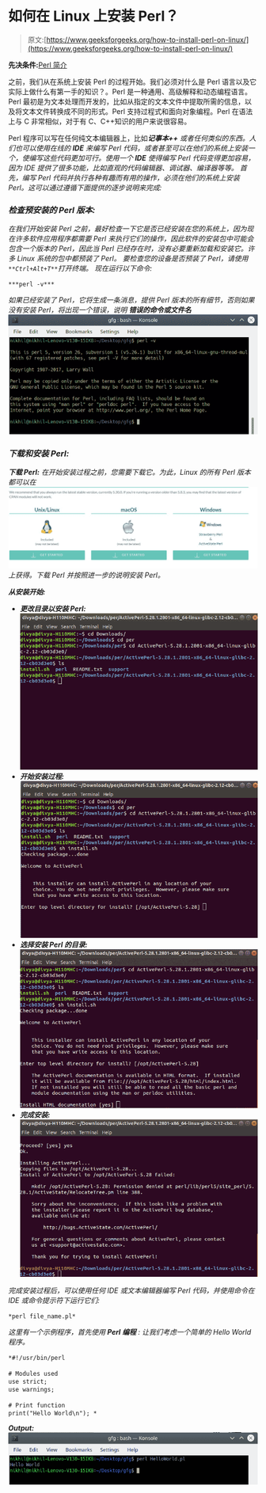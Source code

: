 # 如何在 Linux 上安装 Perl？

> 原文:[https://www.geeksforgeeks.org/how-to-install-perl-on-linux/](https://www.geeksforgeeks.org/how-to-install-perl-on-linux/)

**先决条件:**[Perl 简介](https://www.geeksforgeeks.org/introduction-to-perl/)

之前，我们从在系统上安装 Perl 的过程开始。我们必须对什么是 Perl 语言以及它实际上做什么有第一手的知识？。Perl 是一种通用、高级解释和动态编程语言。Perl 最初是为文本处理而开发的，比如从指定的文本文件中提取所需的信息，以及将文本文件转换成不同的形式。Perl 支持过程式和面向对象编程。Perl 在语法上与 C 非常相似，对于有 C、C++知识的用户来说很容易。

Perl 程序可以写在任何纯文本编辑器上，比如****记事本++*** 或者任何类似的东西。人们也可以使用在线的 **IDE** 来编写 Perl 代码，或者甚至可以在他们的系统上安装一个，使编写这些代码更加可行。使用一个 **IDE** 使得编写 Perl 代码变得更加容易，因为 IDE 提供了很多功能，比如直观的代码编辑器、调试器、编译器等等。
首先，编写 Perl 代码并执行各种有趣而有用的操作，必须在他们的系统上安装 Perl。这可以通过遵循下面提供的逐步说明来完成:*

### *检查预安装的 Perl 版本:*

*在我们开始安装 Perl 之前，最好检查一下它是否已经安装在您的系统上，因为现在许多软件应用程序都需要 Perl 来执行它们的操作，因此软件的安装包中可能会包含一个版本的 Perl，因此当 Perl 已经存在时，没有必要重新加载和安装它。许多 Linux 系统的包中都预装了 Perl。
要检查您的设备是否预装了 Perl，请使用`**Ctrl+Alt+T**`打开终端。
现在运行以下命令:*

```
***perl -v***
```

*如果已经安装了 Perl，它将生成一条消息，提供 Perl 版本的所有细节，否则如果没有安装 Perl，将出现一个错误，说明 ***错误的命令或文件名***
![Perl-Version-Check-Linux](img/6f423e0b1451d0078abdad1ad36df604.png)*

### *下载和安装 Perl:*

***下载 Perl:**
在开始安装过程之前，您需要下载它。为此，Linux 的所有 Perl 版本都可以在
![](img/f89805fbea3eca1b89a0e5da87bd4c46.png)
上获得。下载 Perl 并按照进一步的说明安装 Perl。*

***从安装开始:***

*   ***更改目录以安装 Perl:**
    ![](img/1e1f52fd545091762bccf78919d8fa18.png)*
*   ***开始安装过程:**
    ![](img/e2878710f49b91d45954cf3006fb3ac3.png)*
*   ***选择安装 Perl 的目录:**
    ![](img/a631c40ac06fe921c79cf8190cea5b9a.png)*
*   ***完成安装:**
    ![](img/032c1be3ba17f409707d216a2b98374f.png)*

*完成安装过程后，可以使用任何 IDE 或文本编辑器编写 Perl 代码，并使用命令在 IDE 或命令提示符下运行它们:*

```
*perl file_name.pl*
```

*这里有一个示例程序，首先使用 **Perl 编程** :
让我们考虑一个简单的 Hello World 程序。*

```
*#!/usr/bin/perl 

# Modules used 
use strict; 
use warnings; 

# Print function  
print("Hello World\n"); *
```

***Output:**![Hello-World-Program-Linux](img/039ef4214cd2df8d254966dc04dd5c58.png)*